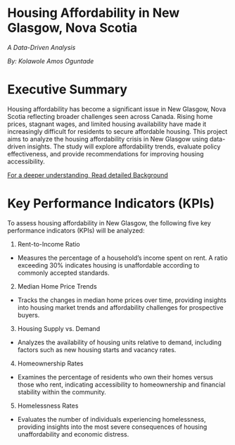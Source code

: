 # Housing Affordability in New Glasgow, Nova Scotia
*A Data-Driven Analysis*

*By: Kolawole Amos Oguntade*
# Executive Summary
Housing affordability has become a significant issue in New Glasgow, Nova Scotia reflecting broader challenges seen across Canada. Rising home prices, stagnant wages, and limited housing availability have made it increasingly difficult for residents to secure affordable housing. This project aims to analyze the housing affordability crisis in New Glasgow using data-driven insights. The study will explore affordability trends, evaluate policy effectiveness, and provide recommendations for improving housing accessibility.

[For a deeper understanding, Read detailed Background](Background.md)

# Key Performance Indicators (KPIs)
To assess housing affordability in New Glasgow, the following five key performance indicators (KPIs) will be analyzed:
1.	Rent-to-Income Ratio
- Measures the percentage of a household’s income spent on rent. A ratio exceeding 30% indicates housing is unaffordable according to commonly accepted standards.
2.	Median Home Price Trends
- Tracks the changes in median home prices over time, providing insights into housing market trends and affordability challenges for prospective buyers.
3.	Housing Supply vs. Demand
- Analyzes the availability of housing units relative to demand, including factors such as new housing starts and vacancy rates.
4.	Homeownership Rates
- Examines the percentage of residents who own their homes versus those who rent, indicating accessibility to homeownership and financial stability within the community.
5.	Homelessness Rates
- Evaluates the number of individuals experiencing homelessness, providing insights into the most severe consequences of housing unaffordability and economic distress.
